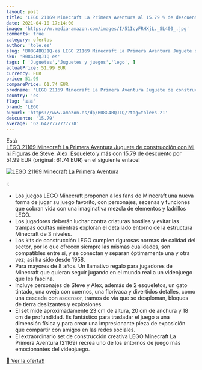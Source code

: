 ```yaml
---
layout: post
title: 'LEGO 21169 Minecraft La Primera Aventura al 15.79 % de descuento'
date: 2021-04-10 17:14:00
image: 'https://m.media-amazon.com/images/I/51IcyFRHXjL._SL400_.jpg'
comments: true
category: ofertas
author: 'tole.es'
slug: 'B08G4BQJ1Q-es LEGO 21169 Minecraft La Primera Aventura Juguete de...'
sku: 'B08G4BQJ1Q-es'
tags: [ 'Juguetes','Juguetes y juegos','lego', ]
actualPrice: 51.99 EUR
currency: EUR
price: 51.99
comparePrice: 61.74 EUR
prodname: 'LEGO 21169 Minecraft La Primera Aventura Juguete de construcción con Mini Figuras de Steve  Alex  Esqueleto y más'
country: 'es'
flag: '🇪🇸'
brand: 'LEGO'
buyurl: 'https://www.amazon.es/dp/B08G4BQJ1Q/?tag=tolees-21'
descuento: '15.79'
average: '62.6427777777778'
---
```


Está [LEGO 21169 Minecraft La Primera Aventura Juguete de construcción con Mini Figuras de Steve  Alex  Esqueleto y más](https://www.amazon.es/dp/B08G4BQJ1Q/?tag=tolees-21) con 15.79 de descuento por 51.99 EUR (original: 61.74 EUR) en el siguiente enlace!

[![LEGO 21169 Minecraft La Primera Aventura](https://m.media-amazon.com/images/I/51IcyFRHXjL._SL400_.jpg)](https://www.amazon.es/dp/B08G4BQJ1Q/?tag=tolees-21)

ℹ️:

- Los juegos LEGO Minecraft proponen a los fans de Minecraft una nueva forma de jugar su juego favorito, con personajes, escenas y funciones que cobran vida con una imaginativa mezcla de elementos y ladrillos LEGO.
- Los jugadores deberán luchar contra criaturas hostiles y evitar las trampas ocultas mientras exploran el detallado entorno de la estructura Minecraft de 3 niveles.
- Los kits de construcción LEGO cumplen rigurosas normas de calidad del sector, por lo que ofrecen siempre las mismas cualidades, son compatibles entre sí, y se conectan y separan óptimamente una y otra vez; así ha sido desde 1958.
- Para mayores de 8 años. Un llamativo regalo para jugadores de Minecraft que quieran seguir jugando en el mundo real a un videojuego que les fascina.
- Incluye personajes de Steve y Alex, además de 2 esqueletos, un gato tintado, una oveja con cuernos, una florivaca y divertidos detalles, como una cascada con ascensor, tramos de vía que se desploman, bloques de tierra deslizantes y explosiones.
- El set mide aproximadamente 23 cm de altura, 20 cm de anchura y 18 cm de profundidad. Es fantástico para trasladar el juego a una dimensión física y para crear una impresionante pieza de exposición que compartir con amigos en las redes sociales.
- El extraordinario set de construcción creativa LEGO Minecraft La Primera Aventura (21169) recrea uno de los entornos de juego más emocionantes del videojuego.

[🛒 Ver la oferta!!](https://www.amazon.es/dp/B08G4BQJ1Q/?tag=tolees-21)
